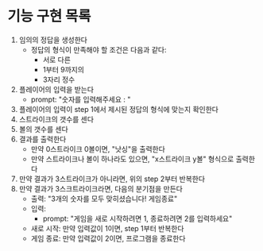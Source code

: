 <h1> 기능 구현 목록 </h1>

1. 임의의 정답을 생성한다
    - 정답의 형식이 만족해야 할 조건은 다음과 같다:
        - 서로 다른
        - 1부터 9까지의
        - 3자리 정수
2. 플레이어의 입력을 받는다
    - prompt: "숫자를 입력해주세요 : "
3. 플레이어의 입력이 step 1에서 제시된 정답의 형식에 맞는지 확인한다
4. 스트라이크의 갯수를 센다
5. 볼의 갯수를 센다
6. 결과를 출력한다
    - 만약 0스트라이크 0볼이면, "낫싱"을 출력한다
    - 만약 스트라이크나 볼이 하나라도 있으면, "x스트라이크 y볼" 형식으로 출력한다
8. 만약 결과가 3스트라이크가 아니라면, 위의 step 2부터 반복한다 
9. 만약 결과가 3스크트라이크라면, 다음의 분기점을 만든다
    - 출력: "3개의 숫자를 모두 맞히셨습니다! 게임종료"
    - 입력: 
        - prompt: "게임을 새로 시작하려면 1, 종료하려면 2를 입력하세요"
    - 새로 시작: 만약 입력값이 1이면, step 1부터 반복한다  
    - 게임 종료: 만약 입력값이 2이면, 프로그램을 종료한다

